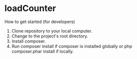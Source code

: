 # loadCounter

How to get started (for developers)
1. Clone repository to your local computer.
2. Change to the project's root directory.
3. Install composer.
4. Run composer install if composer is installed globally or php composer.phar install if locally.
